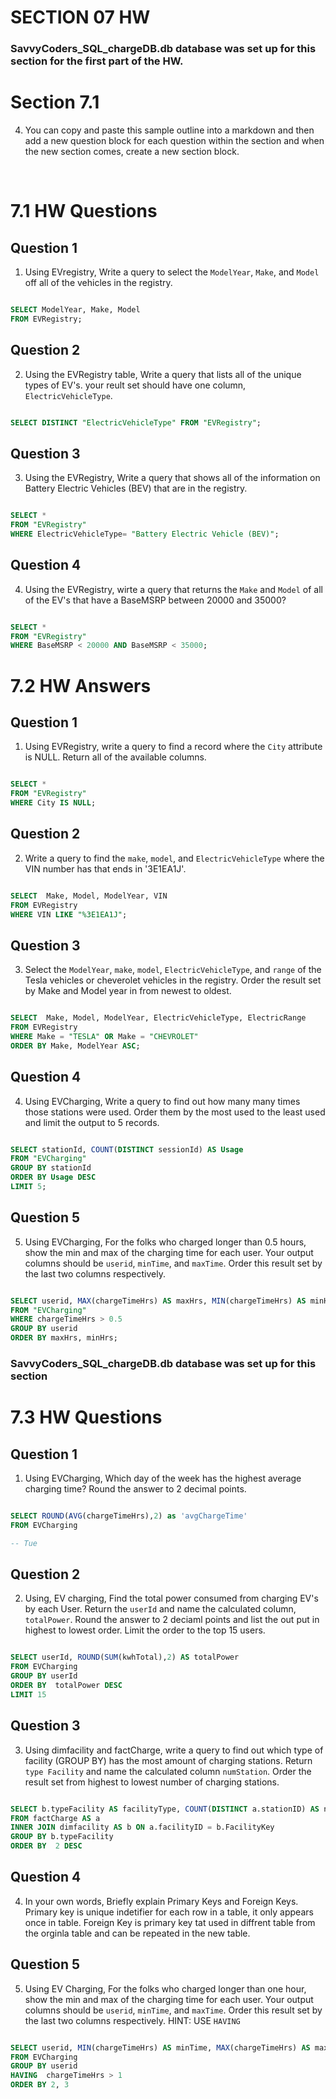 # SECTION 07 HW 

### SavvyCoders_SQL_chargeDB.db database was set up  for this section for the first part of the HW.

# Section 7.1 
4. You can copy and paste this sample outline into a markdown and then add a new question block for each question within the section and when the new section comes, create a new section block. 
 

<br>

# 7.1 HW Questions 

## Question 1
1. Using EVregistry, Write a query to select the `ModelYear`, `Make`, and `Model` off all of the vehicles in the registry.

```SQL

SELECT ModelYear, Make, Model
FROM EVRegistry;

```
## Question 2 
2. Using the EVRegistry table, Write a query that lists all of the unique types of EV's. your reult set should have one column, `ElectricVehicleType`. 

```SQL

SELECT DISTINCT "ElectricVehicleType" FROM "EVRegistry";

```
## Question 3
3. Using the EVRegistry, Write a query that shows all of the information on Battery Electric Vehicles (BEV) that are in the registry. 

```SQL

SELECT * 
FROM "EVRegistry"
WHERE ElectricVehicleType= "Battery Electric Vehicle (BEV)";

```
## Question 4
4. Using the EVRegistry, wirte a query that returns the `Make` and `Model` of all of the EV's that have a BaseMSRP between 20000 and 35000?  

```SQL

SELECT * 
FROM "EVRegistry"
WHERE BaseMSRP < 20000 AND BaseMSRP < 35000;

```


# 7.2 HW Answers
## Question 1 

1. Using EVRegistry, write a query to find a record  where the `City` attribute is NULL. Return all of the available columns. 
```SQL

SELECT * 
FROM "EVRegistry"
WHERE City IS NULL;
```
## Question 2
2. Write a query to find the `make`, `model`, and `ElectricVehicleType` where the VIN number has  that ends in '3E1EA1J'.
```SQL

SELECT  Make, Model, ModelYear, VIN
FROM EVRegistry
WHERE VIN LIKE "%3E1EA1J";
```

## Question 3
3. Select the `ModelYear`, `make`, `model`, `ElectricVehicleType`, and `range` of the Tesla vehicles or cheverolet vehicles in the registry. Order the result set by Make and Model year in from newest to oldest. 

```SQL

SELECT  Make, Model, ModelYear, ElectricVehicleType, ElectricRange
FROM EVRegistry
WHERE Make = "TESLA" OR Make = "CHEVROLET"
ORDER BY Make, ModelYear ASC;

```

## Question 4
4. Using EVCharging, Write a query to find out how many many times those stations were used. Order them by the most used to the least used and limit the output to 5 records. 

```SQL

SELECT stationId, COUNT(DISTINCT sessionId) AS Usage
FROM "EVCharging"
GROUP BY stationId
ORDER BY Usage DESC
LIMIT 5;

```
## Question 5
5.  Using EVCharging, For the folks who charged longer than 0.5 hours, show the min and max of the charging time for each user. Your output columns should be `userid`, `minTime`, and `maxTime`. Order this result set by the last two columns respectively. 

```SQL

SELECT userid, MAX(chargeTimeHrs) AS maxHrs, MIN(chargeTimeHrs) AS minHrs
FROM "EVCharging"
WHERE chargeTimeHrs > 0.5
GROUP BY userid
ORDER BY maxHrs, minHrs;

```

### SavvyCoders_SQL_chargeDB.db database was set up  for this section
# 7.3 HW Questions
## Question 1
1. Using EVCharging, Which day of the week has the highest average charging time? Round the answer to 2 decimal points.

```SQL

SELECT ROUND(AVG(chargeTimeHrs),2) as 'avgChargeTime'
FROM EVCharging

-- Tue

```
## Question 2
2. Using, EV charging, Find the total power consumed from charging EV's by each User. Return the `userId` and name the calculated column, `totalPower`. Round the answer to 2 deciaml points and list the out put in highest to lowest order. Limit the order to the top 15 users. 

```SQL

SELECT userId, ROUND(SUM(kwhTotal),2) AS totalPower
FROM EVCharging
GROUP BY userId
ORDER BY  totalPower DESC
LIMIT 15

```
## Question 3
3. Using dimfacility and factCharge, write a query to find out which type of facility (GROUP BY) has the most amount of charging stations. Return `type Facility` and name the calculated column `numStation`. Order the result set from highest to lowest number of charging stations.
```SQL

SELECT b.typeFacility AS facilityType, COUNT(DISTINCT a.stationID) AS numStation
FROM factCharge AS a
INNER JOIN dimfacility AS b ON a.facilityID = b.FacilityKey
GROUP BY b.typeFacility
ORDER BY  2 DESC

```
## Question 4
4. In your own words, Briefly explain Primary Keys and Foreign Keys. 
Primary key is unique indetifier for each row in a table, it only appears once in table.
Foreign Key is primary key tat used in diffrent table from the orginla table and can be repeated in the new table. 
## Question 5
5. Using EV Charging, For the folks who charged longer than one hour, show the min and max of the charging time for each user. Your output columns should be `userid`, `minTime`, and `maxTime`. Order this result set by the last two columns respectively. HINT: USE `HAVING`

```SQL

SELECT userid, MIN(chargeTimeHrs) AS minTime, MAX(chargeTimeHrs) AS maxTime
FROM EVCharging
GROUP BY userid
HAVING  chargeTimeHrs > 1
ORDER BY 2, 3

```

